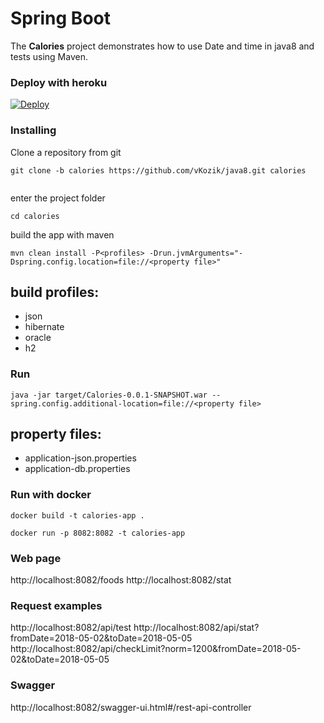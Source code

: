 # Spring Boot


The **Calories** project demonstrates how to use Date and time in java8
and tests using Maven. 

### Deploy with heroku

<a href="https://heroku.com/deploy">
  <img src="https://www.herokucdn.com/deploy/button.svg" alt="Deploy">
</a>


### Installing

Clone a repository from git

```
git clone -b calories https://github.com/vKozik/java8.git calories
                                            
```

enter the project folder
```
cd calories
```

build the app with maven
```
mvn clean install -P<profiles> -Drun.jvmArguments="-Dspring.config.location=file://<property file>"

```
## build profiles:
*  json
*  hibernate 
*  oracle
*  h2

### Run

```
java -jar target/Calories-0.0.1-SNAPSHOT.war --spring.config.additional-location=file://<property file>
```
## property files:
*  application-json.properties
*  application-db.properties


### Run with docker

```
docker build -t calories-app .

docker run -p 8082:8082 -t calories-app
```

### Web page

http://localhost:8082/foods
http://localhost:8082/stat

### Request examples

http://localhost:8082/api/test
http://localhost:8082/api/stat?fromDate=2018-05-02&toDate=2018-05-05
http://localhost:8082/api/checkLimit?norm=1200&fromDate=2018-05-02&toDate=2018-05-05

### Swagger 
http://localhost:8082/swagger-ui.html#/rest-api-controller



